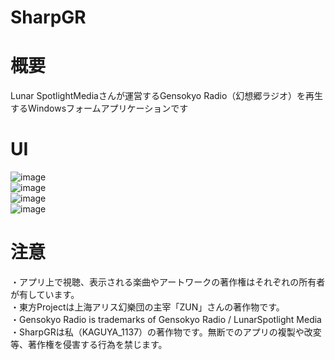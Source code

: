 # SharpGR

# 概要
Lunar SpotlightMediaさんが運営するGensokyo Radio（幻想郷ラジオ）を再生するWindowsフォームアプリケーションです

# UI

![image](https://github.com/user-attachments/assets/c632a44f-631f-471a-ac86-6f110684e8d1)  
![image](https://github.com/user-attachments/assets/ee5a9b50-cb9c-43f2-8747-bb18ef84c639)  
![image](https://github.com/user-attachments/assets/11206eb3-ad16-494b-a4c6-35638aa27e4d)  
![image](https://github.com/user-attachments/assets/1585c3c9-7f2c-4499-a7c2-0b49f26aa449)

# 注意
・アプリ上で視聴、表示される楽曲やアートワークの著作権はそれぞれの所有者が有しています。  
・東方Projectは上海アリス幻樂団の主宰「ZUN」さんの著作物です。  
・Gensokyo Radio is trademarks of Gensokyo Radio / LunarSpotlight Media  
・SharpGRは私（KAGUYA_1137）の著作物です。無断でのアプリの複製や改変等、著作権を侵害する行為を禁じます。
